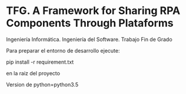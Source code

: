 # TFG. A Framework for Sharing RPA Components Through Plataforms​

Ingeniería Informática. Ingeniería del Software. Trabajo Fin de Grado

Para preparar el entorno de desarrollo ejecute:

pip install -r requirement.txt

en la raiz del proyecto

Version de python=python3.5